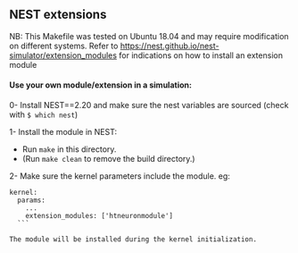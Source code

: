 ## NEST extensions

NB: This Makefile was tested on Ubuntu 18.04 and may require modification on
different systems. Refer to
https://nest.github.io/nest-simulator/extension_modules for indications on how
to install an extension module

#### Use your own module/extension in a simulation:

0- Install NEST==2.20 and make sure the nest variables are sourced (check with `$ which nest`)

1- Install the module in NEST:
  - Run `make` in this directory.
  - (Run `make clean` to remove the build directory.)

2- Make sure the kernel parameters include the module. eg:

  ```
  kernel:
    params:
      ...
      extension_modules: ['htneuronmodule']
    ```

The module will be installed during the kernel initialization.
